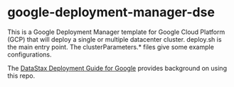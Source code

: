# google-deployment-manager-dse

This is a Google Deployment Manager template for Google Cloud Platform (GCP) that will deploy a single or multiple datacenter cluster.  deploy.sh is the main entry point.  The clusterParameters.* files give some example configurations.

The [DataStax Deployment Guide for Google](https://academy.datastax.com/demos/deployment-guide-google) provides background on using this repo.
